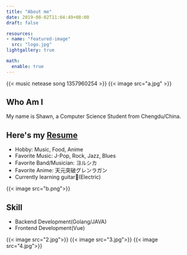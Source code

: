 ```yaml
---
title: "About me"
date: 2019-08-02T11:04:49+08:00
draft: false

resources:
- name: "featured-image"
  src: "logo.jpg"
lightgallery: true

math:
  enable: true
---
```


{{< music netease song 1357960254 >}}
{{< image src="a.jpg" >}}
## Who Am I

My name is Shawn, a Computer Science Student from Chengdu/China.

## Here's my [Resume](CIS_Grad_Template__Dev___1_.pdf)

* Hobby: Music, Food, Anime
* Favorite Music: J-Pop, Rock, Jazz, Blues
* Favorite Band/Musician: ヨルシカ
* Favorite Anime: 天元突破グレンラガン
* Currently learning guitar🎸(Electric)

{{< image src="b.png">}}
## Skill

* Backend Development(Golang/JAVA)
* Frontend Development(Vue)

{{< image src="2.jpg">}}
{{< image src="3.jpg">}}
{{< image src="4.jpg">}}